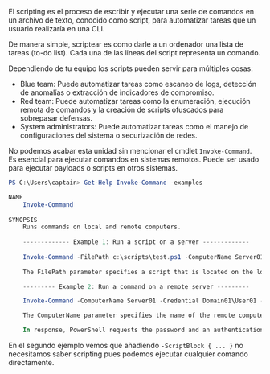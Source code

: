 El scripting es el proceso de escribir y ejecutar una serie de comandos en un archivo de texto, conocido como script, para automatizar tareas que un usuario realizaría en una CLI.

De manera simple, scriptear es como darle a un ordenador una lista de tareas (to-do list). Cada una de las lineas del script representa un comando.

Dependiendo de tu equipo los scripts pueden servir para múltiples cosas:

- Blue team: Puede automatizar tareas como escaneo de logs, detección de anomalías o extracción de indicadores de compromiso.
- Red team: Puede automatizar tareas como la enumeración, ejecución remota de comandos y la creación de scripts ofuscados para sobrepasar defensas.
- System administrators: Puede automatizar tareas como el manejo de configuraciones del sistema o securización de redes.

No podemos acabar esta unidad sin mencionar el cmdlet `Invoke-Command`. Es esencial para ejecutar comandos en sistemas remotos. Puede ser usado para ejecutar payloads o scripts en otros sistemas.

```powershell
PS C:\Users\captain> Get-Help Invoke-Command -examples

NAME
    Invoke-Command
    
SYNOPSIS
    Runs commands on local and remote computers.
    
    ------------- Example 1: Run a script on a server -------------
    
    Invoke-Command -FilePath c:\scripts\test.ps1 -ComputerName Server01
    
    The FilePath parameter specifies a script that is located on the local computer. The script runs on the remote computer and the results are returned to the local computer.

    --------- Example 2: Run a command on a remote server ---------

    Invoke-Command -ComputerName Server01 -Credential Domain01\User01 -ScriptBlock { Get-Culture }

    The ComputerName parameter specifies the name of the remote computer. The Credential parameter is used to run the command in the security context of Domain01\User01, a user who has permission to run commands. The ScriptBlock parameter specifies the command to be run on the remote computer.

    In response, PowerShell requests the password and an authentication method for the User01 account. It then runs the command on the Server01 computer and returns the result.
```

En el segundo ejemplo vemos que añadiendo `-ScriptBlock { ... }` no necesitamos saber scripting pues podemos ejecutar cualquier comando directamente.